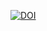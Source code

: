 [![DOI](https://zenodo.org/badge/DOI/10.5281/zenodo.12545150.svg)](https://doi.org/10.5281/zenodo.12545150)
